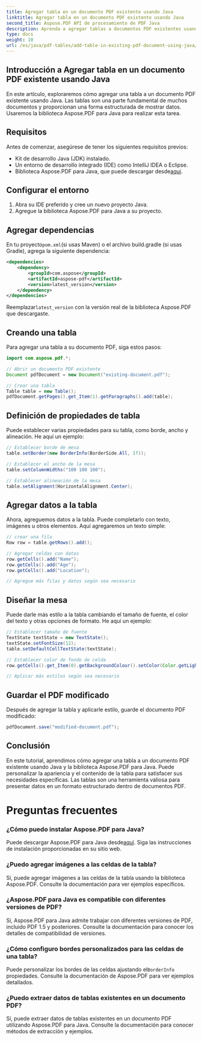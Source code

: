 ```yaml
---
title: Agregar tabla en un documento PDF existente usando Java
linktitle: Agregar tabla en un documento PDF existente usando Java
second_title: Aspose.PDF API de procesamiento de PDF Java
description: Aprenda a agregar tablas a documentos PDF existentes usando Java y Aspose.PDF para Java. Guía paso a paso con ejemplos de código.
type: docs
weight: 10
url: /es/java/pdf-tables/add-table-in-existing-pdf-document-using-java/
---
```


## Introducción a Agregar tabla en un documento PDF existente usando Java

En este artículo, exploraremos cómo agregar una tabla a un documento PDF existente usando Java. Las tablas son una parte fundamental de muchos documentos y proporcionan una forma estructurada de mostrar datos. Usaremos la biblioteca Aspose.PDF para Java para realizar esta tarea.

## Requisitos

Antes de comenzar, asegúrese de tener los siguientes requisitos previos:

- Kit de desarrollo Java (JDK) instalado.
- Un entorno de desarrollo integrado (IDE) como IntelliJ IDEA o Eclipse.
-  Biblioteca Aspose.PDF para Java, que puede descargar desde[aquí](https://releases.aspose.com/pdf/java/).

## Configurar el entorno

1. Abra su IDE preferido y cree un nuevo proyecto Java.
2. Agregue la biblioteca Aspose.PDF para Java a su proyecto.

## Agregar dependencias

 En tu proyecto`pom.xml`(si usas Maven) o el archivo build.gradle (si usas Gradle), agrega la siguiente dependencia:

```xml
<dependencies>
    <dependency>
        <groupId>com.aspose</groupId>
        <artifactId>aspose-pdf</artifactId>
        <version>latest_version</version>
    </dependency>
</dependencies>
```

 Reemplazar`latest_version` con la versión real de la biblioteca Aspose.PDF que descargaste.

## Creando una tabla

Para agregar una tabla a su documento PDF, siga estos pasos:

```java
import com.aspose.pdf.*;

// Abrir un documento PDF existente
Document pdfDocument = new Document("existing-document.pdf");

// Crear una tabla
Table table = new Table();
pdfDocument.getPages().get_Item(1).getParagraphs().add(table);
```

## Definición de propiedades de tabla

Puede establecer varias propiedades para su tabla, como borde, ancho y alineación. He aquí un ejemplo:

```java
// Establecer borde de mesa
table.setBorder(new BorderInfo(BorderSide.All, 1f));

// Establecer el ancho de la mesa
table.setColumnWidths("100 100 100");

// Establecer alineación de la mesa
table.setAlignment(HorizontalAlignment.Center);
```

## Agregar datos a la tabla

Ahora, agreguemos datos a la tabla. Puede completarlo con texto, imágenes u otros elementos. Aquí agregaremos un texto simple:

```java
// crear una fila
Row row = table.getRows().add();

// Agregar celdas con datos
row.getCells().add("Name");
row.getCells().add("Age");
row.getCells().add("Location");

// Agregue más filas y datos según sea necesario
```

## Diseñar la mesa

Puede darle más estilo a la tabla cambiando el tamaño de fuente, el color del texto y otras opciones de formato. He aquí un ejemplo:

```java
// Establecer tamaño de fuente
TextState textState = new TextState();
textState.setFontSize(12);
table.setDefaultCellTextState(textState);

// Establecer color de fondo de celda
row.getCells().get_Item(0).getBackgroundColour().setColor(Color.getLightGray());

// Aplicar más estilos según sea necesario
```

## Guardar el PDF modificado

Después de agregar la tabla y aplicarle estilo, guarde el documento PDF modificado:

```java
pdfDocument.save("modified-document.pdf");
```

## Conclusión

En este tutorial, aprendimos cómo agregar una tabla a un documento PDF existente usando Java y la biblioteca Aspose.PDF para Java. Puede personalizar la apariencia y el contenido de la tabla para satisfacer sus necesidades específicas. Las tablas son una herramienta valiosa para presentar datos en un formato estructurado dentro de documentos PDF.

# Preguntas frecuentes

### ¿Cómo puedo instalar Aspose.PDF para Java?

 Puede descargar Aspose.PDF para Java desde[aquí](https://releases.aspose.com/pdf/java/). Siga las instrucciones de instalación proporcionadas en su sitio web.

### ¿Puedo agregar imágenes a las celdas de la tabla?

Sí, puede agregar imágenes a las celdas de la tabla usando la biblioteca Aspose.PDF. Consulte la documentación para ver ejemplos específicos.

### ¿Aspose.PDF para Java es compatible con diferentes versiones de PDF?

Sí, Aspose.PDF para Java admite trabajar con diferentes versiones de PDF, incluido PDF 1.5 y posteriores. Consulte la documentación para conocer los detalles de compatibilidad de versiones.

### ¿Cómo configuro bordes personalizados para las celdas de una tabla?

 Puede personalizar los bordes de las celdas ajustando el`BorderInfo` propiedades. Consulte la documentación de Aspose.PDF para ver ejemplos detallados.

### ¿Puedo extraer datos de tablas existentes en un documento PDF?

Sí, puede extraer datos de tablas existentes en un documento PDF utilizando Aspose.PDF para Java. Consulte la documentación para conocer métodos de extracción y ejemplos.